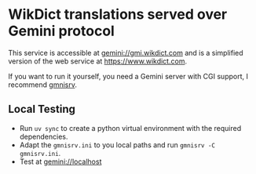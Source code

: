 # WikDict translations served over Gemini protocol

This service is accessible at [gemini://gmi.wikdict.com](gemini://gmi.wikdict.com) and is a simplified version of the web service at <https://www.wikdict.com>.

If you want to run it yourself, you need a Gemini server with CGI support, I recommend [gmnisrv](https://sr.ht/~sircmpwn/gmnisrv/).

## Local Testing

* Run `uv sync` to create a python virtual environment with the required dependencies.
* Adapt the `gmnisrv.ini` to you local paths and run `gmnisrv -C gmnisrv.ini`.
* Test at [gemini://localhost](gemini://localhost)
